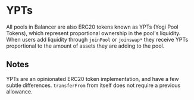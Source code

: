 # YPTs

All pools in Balancer are also ERC20 tokens known as YPTs \(Yogi Pool Tokens\), which represent proportional ownership in the pool's liquidity. When users add liquidity through `joinPool` or `joinswap*` they receive YPTs proportional to the amount of assets they are adding to the pool.

## Notes

YPTs are an opinionated ERC20 token implementation, and have a few subtle differences. `transferFrom` from itself does not require a previous allowance.

